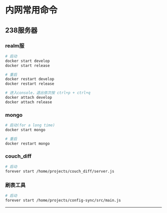 # 内网常用命令

## 238服务器

### realm服

```bash
# 启动
docker start develop
docker start release

# 重启
docker restart develop
docker restart release

# 进入console，退出依次按 ctrl+p + ctrl+q
docker attach develop
docker attach release
```

### mongo

```bash
# 启动(for a long time)
docker start mongo

# 重启
docker restart mongo
```

### couch_diff

```bash
# 启动
forever start /home/projects/couch_diff/server.js
```

### 刷表工具

```bash
# 启动
forever start /home/projects/config-sync/src/main.js
```

---
